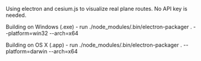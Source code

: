 Using electron and cesium.js to visualize real plane routes.
No API key is needed.

Building on Windows (.exe) - run 
./node_modules/.bin/electron-packager . <appName> --platform=win32 --arch=x64

Building on OS X (.app) - run 
./node_modules/.bin/electron-packager . <appName> --platform=darwin --arch=x64

